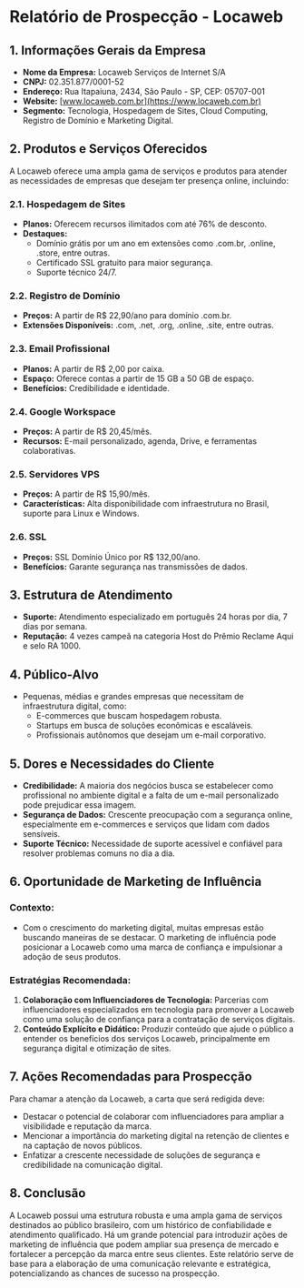 # Relatório de Prospecção - Locaweb

## 1. Informações Gerais da Empresa
- **Nome da Empresa:** Locaweb Serviços de Internet S/A
- **CNPJ:** 02.351.877/0001-52
- **Endereço:** Rua Itapaiuna, 2434, São Paulo - SP, CEP: 05707-001
- **Website:** [www.locaweb.com.br](https://www.locaweb.com.br)
- **Segmento:** Tecnologia, Hospedagem de Sites, Cloud Computing, Registro de Domínio e Marketing Digital.

## 2. Produtos e Serviços Oferecidos
A Locaweb oferece uma ampla gama de serviços e produtos para atender as necessidades de empresas que desejam ter presença online, incluindo:

### 2.1. Hospedagem de Sites
- **Planos:** Oferecem recursos ilimitados com até 76% de desconto.
- **Destaques:**
  - Domínio grátis por um ano em extensões como .com.br, .online, .store, entre outras.
  - Certificado SSL gratuito para maior segurança.
  - Suporte técnico 24/7.

### 2.2. Registro de Domínio
- **Preços:** A partir de R$ 22,90/ano para domínio .com.br.
- **Extensões Disponíveis:** .com, .net, .org, .online, .site, entre outras.

### 2.3. Email Profissional
- **Planos:** A partir de R$ 2,00 por caixa.
- **Espaço:** Oferece contas a partir de 15 GB a 50 GB de espaço.
- **Benefícios:** Credibilidade e identidade.

### 2.4. Google Workspace
- **Preços:** A partir de R$ 20,45/mês.
- **Recursos:** E-mail personalizado, agenda, Drive, e ferramentas colaborativas.

### 2.5. Servidores VPS
- **Preços:** A partir de R$ 15,90/mês.
- **Características:** Alta disponibilidade com infraestrutura no Brasil, suporte para Linux e Windows.

### 2.6. SSL
- **Preços:** SSL Domínio Único por R$ 132,00/ano.
- **Benefícios:** Garante segurança nas transmissões de dados.

## 3. Estrutura de Atendimento
- **Suporte:** Atendimento especializado em português 24 horas por dia, 7 dias por semana.
- **Reputação:** 4 vezes campeã na categoria Host do Prêmio Reclame Aqui e selo RA 1000.

## 4. Público-Alvo
- Pequenas, médias e grandes empresas que necessitam de infraestrutura digital, como:
  - E-commerces que buscam hospedagem robusta.
  - Startups em busca de soluções econômicas e escaláveis.
  - Profissionais autônomos que desejam um e-mail corporativo.

## 5. Dores e Necessidades do Cliente
- **Credibilidade:** A maioria dos negócios busca se estabelecer como profissional no ambiente digital e a falta de um e-mail personalizado pode prejudicar essa imagem.
- **Segurança de Dados:** Crescente preocupação com a segurança online, especialmente em e-commerces e serviços que lidam com dados sensíveis.
- **Suporte Técnico:** Necessidade de suporte acessível e confiável para resolver problemas comuns no dia a dia.

## 6. Oportunidade de Marketing de Influência
### Contexto:
- Com o crescimento do marketing digital, muitas empresas estão buscando maneiras de se destacar. O marketing de influência pode posicionar a Locaweb como uma marca de confiança e impulsionar a adoção de seus produtos.

### Estratégias Recomendada:
1. **Colaboração com Influenciadores de Tecnologia:** Parcerias com influenciadores especializados em tecnologia para promover a Locaweb como uma solução de confiança para a contratação de serviços digitais.
2. **Conteúdo Explícito e Didático:** Produzir conteúdo que ajude o público a entender os benefícios dos serviços Locaweb, principalmente em segurança digital e otimização de sites.

## 7. Ações Recomendadas para Prospecção
Para chamar a atenção da Locaweb, a carta que será redigida deve:
- Destacar o potencial de colaborar com influenciadores para ampliar a visibilidade e reputação da marca.
- Mencionar a importância do marketing digital na retenção de clientes e na captação de novos públicos.
- Enfatizar a crescente necessidade de soluções de segurança e credibilidade na comunicação digital.

## 8. Conclusão
A Locaweb possui uma estrutura robusta e uma ampla gama de serviços destinados ao público brasileiro, com um histórico de confiabilidade e atendimento qualificado. Há um grande potencial para introduzir ações de marketing de influência que podem ampliar sua presença de mercado e fortalecer a percepção da marca entre seus clientes. Este relatório serve de base para a elaboração de uma comunicação relevante e estratégica, potencializando as chances de sucesso na prospecção.